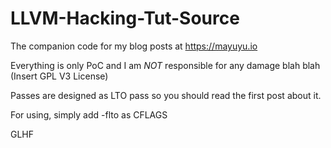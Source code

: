 # LLVM-Hacking-Tut-Source
The companion code for my blog posts at <https://mayuyu.io>

Everything is only PoC and I am *NOT* responsible for any damage blah blah (Insert GPL V3 License)

Passes are designed as LTO pass so you should read the first post about it.

For using, simply add -flto as CFLAGS


GLHF
